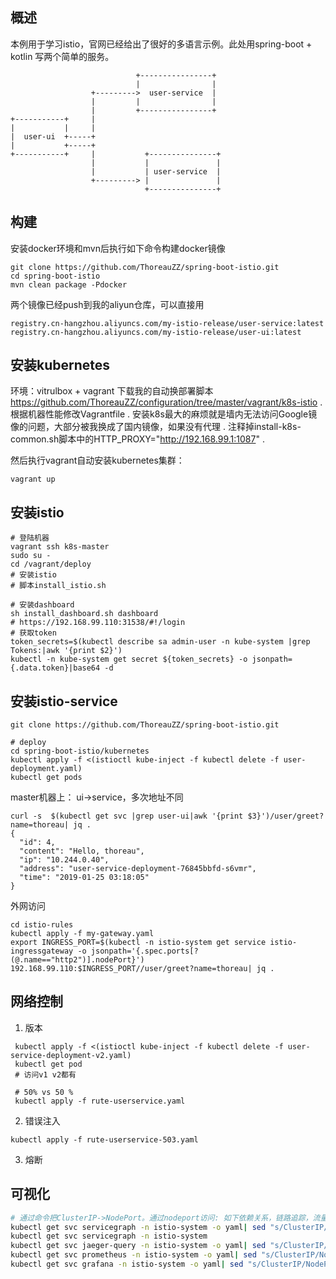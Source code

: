 ## 概述
本例用于学习istio，官网已经给出了很好的多语言示例。此处用spring-boot + kotlin 写两个简单的服务。

```
                            +----------------+
                            |                |
                  +--------->  user-service  |
                  |         |                |
                  |         +----------------+
+-----------+     |
|           |     |
|  user-ui  +-----+
|           +-----+
+-----------+     |           +---------------+
                  |           |               |
                  |           | user-service  |
                  +---------> |               |
                              +---------------+
```
## 构建

安装docker环境和mvn后执行如下命令构建docker镜像
```
git clone https://github.com/ThoreauZZ/spring-boot-istio.git
cd spring-boot-istio
mvn clean package -Pdocker
```
两个镜像已经push到我的aliyun仓库，可以直接用
```
registry.cn-hangzhou.aliyuncs.com/my-istio-release/user-service:latest
registry.cn-hangzhou.aliyuncs.com/my-istio-release/user-ui:latest
```
 
## 安装kubernetes
环境：vitrulbox + vagrant
下载我的自动换部署脚本  
https://github.com/ThoreauZZ/configuration/tree/master/vagrant/k8s-istio . 
根据机器性能修改Vagrantfile . 
安装k8s最大的麻烦就是墙内无法访问Google镜像的问题，大部分被我换成了国内镜像，如果没有代理 . 
注释掉install-k8s-common.sh脚本中的HTTP_PROXY="http://192.168.99.1:1087" . 

然后执行vagrant自动安装kubernetes集群： 
```
vagrant up
```

## 安装istio

```
# 登陆机器
vagrant ssh k8s-master
sudo su -
cd /vagrant/deploy
# 安装istio
# 脚本install_istio.sh

# 安装dashboard
sh install_dashboard.sh dashboard
# https://192.168.99.110:31538/#!/login
# 获取token
token_secrets=$(kubectl describe sa admin-user -n kube-system |grep Tokens:|awk '{print $2}')
kubectl -n kube-system get secret ${token_secrets} -o jsonpath={.data.token}|base64 -d
```

## 安装istio-service
```
git clone https://github.com/ThoreauZZ/spring-boot-istio.git

# deploy
cd spring-boot-istio/kubernetes
kubectl apply -f <(istioctl kube-inject -f kubectl delete -f user-deployment.yaml)
kubectl get pods
```

master机器上： ui->service，多次地址不同
```
curl -s  $(kubectl get svc |grep user-ui|awk '{print $3}')/user/greet?name=thoreau| jq .
{
  "id": 4,
  "content": "Hello, thoreau",
  "ip": "10.244.0.40",
  "address": "user-service-deployment-76845bbfd-s6vmr",
  "time": "2019-01-25 03:18:05"
}
```
外网访问
```
cd istio-rules
kubectl apply -f my-gateway.yaml
export INGRESS_PORT=$(kubectl -n istio-system get service istio-ingressgateway -o jsonpath='{.spec.ports[?(@.name=="http2")].nodePort}')
192.168.99.110:$INGRESS_PORT//user/greet?name=thoreau| jq .
```

## 网络控制
1. 版本
```
 kubectl apply -f <(istioctl kube-inject -f kubectl delete -f user-service-deployment-v2.yaml)
 kubectl get pod 
 # 访问v1 v2都有

 # 50% vs 50 %
 kubectl apply -f rute-userservice.yaml
```

2. 错误注入
```
kubectl apply -f rute-userservice-503.yaml
```
3. 熔断

## 可视化
```bash
# 通过命令把ClusterIP->NodePort。通过nodeport访问: 如下依赖关系，链路追踪，流量监控
kubectl get svc servicegraph -n istio-system -o yaml| sed "s/ClusterIP/NodePort/g"|kubectl apply -f -
kubectl get svc servicegraph -n istio-system
kubectl get svc jaeger-query -n istio-system -o yaml| sed "s/ClusterIP/NodePort/g"|kubectl apply -f -
kubectl get svc prometheus -n istio-system -o yaml| sed "s/ClusterIP/NodePort/g"|kubectl apply -f -
kubectl get svc grafana -n istio-system -o yaml| sed "s/ClusterIP/NodePort/g"|kubectl apply -f -
```


